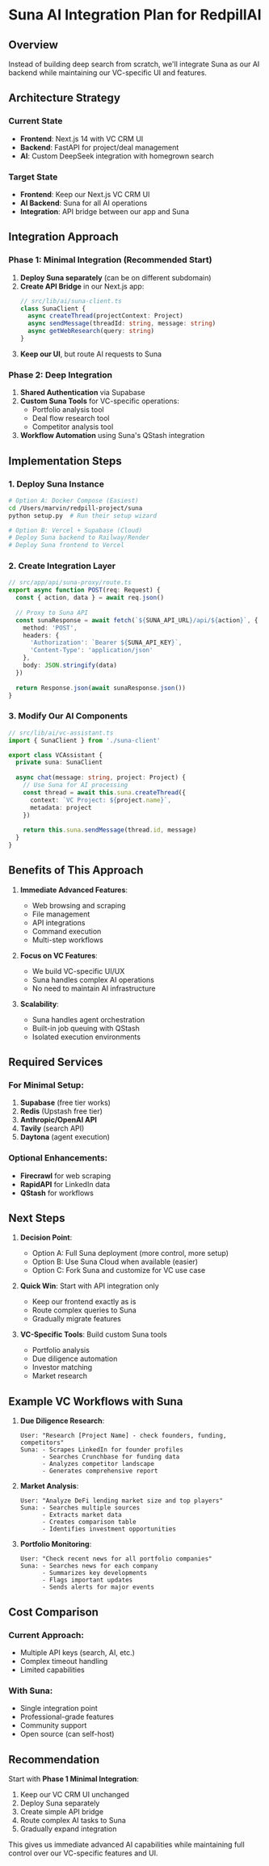 # Suna AI Integration Plan for RedpillAI

## Overview
Instead of building deep search from scratch, we'll integrate Suna as our AI backend while maintaining our VC-specific UI and features.

## Architecture Strategy

### Current State
- **Frontend**: Next.js 14 with VC CRM UI
- **Backend**: FastAPI for project/deal management 
- **AI**: Custom DeepSeek integration with homegrown search

### Target State
- **Frontend**: Keep our Next.js VC CRM UI
- **AI Backend**: Suna for all AI operations
- **Integration**: API bridge between our app and Suna

## Integration Approach

### Phase 1: Minimal Integration (Recommended Start)
1. **Deploy Suna separately** (can be on different subdomain)
2. **Create API Bridge** in our Next.js app:
   ```typescript
   // src/lib/ai/suna-client.ts
   class SunaClient {
     async createThread(projectContext: Project)
     async sendMessage(threadId: string, message: string)
     async getWebResearch(query: string)
   }
   ```
3. **Keep our UI**, but route AI requests to Suna

### Phase 2: Deep Integration
1. **Shared Authentication** via Supabase
2. **Custom Suna Tools** for VC-specific operations:
   - Portfolio analysis tool
   - Deal flow research tool
   - Competitor analysis tool
3. **Workflow Automation** using Suna's QStash integration

## Implementation Steps

### 1. Deploy Suna Instance
```bash
# Option A: Docker Compose (Easiest)
cd /Users/marvin/redpill-project/suna
python setup.py  # Run their setup wizard

# Option B: Vercel + Supabase (Cloud)
# Deploy Suna backend to Railway/Render
# Deploy Suna frontend to Vercel
```

### 2. Create Integration Layer
```typescript
// src/app/api/suna-proxy/route.ts
export async function POST(req: Request) {
  const { action, data } = await req.json()
  
  // Proxy to Suna API
  const sunaResponse = await fetch(`${SUNA_API_URL}/api/${action}`, {
    method: 'POST',
    headers: {
      'Authorization': `Bearer ${SUNA_API_KEY}`,
      'Content-Type': 'application/json'
    },
    body: JSON.stringify(data)
  })
  
  return Response.json(await sunaResponse.json())
}
```

### 3. Modify Our AI Components
```typescript
// src/lib/ai/vc-assistant.ts
import { SunaClient } from './suna-client'

export class VCAssistant {
  private suna: SunaClient
  
  async chat(message: string, project: Project) {
    // Use Suna for AI processing
    const thread = await this.suna.createThread({
      context: `VC Project: ${project.name}`,
      metadata: project
    })
    
    return this.suna.sendMessage(thread.id, message)
  }
}
```

## Benefits of This Approach

1. **Immediate Advanced Features**:
   - Web browsing and scraping
   - File management
   - API integrations
   - Command execution
   - Multi-step workflows

2. **Focus on VC Features**:
   - We build VC-specific UI/UX
   - Suna handles complex AI operations
   - No need to maintain AI infrastructure

3. **Scalability**:
   - Suna handles agent orchestration
   - Built-in job queuing with QStash
   - Isolated execution environments

## Required Services

### For Minimal Setup:
1. **Supabase** (free tier works)
2. **Redis** (Upstash free tier)
3. **Anthropic/OpenAI API**
4. **Tavily** (search API)
5. **Daytona** (agent execution)

### Optional Enhancements:
- **Firecrawl** for web scraping
- **RapidAPI** for LinkedIn data
- **QStash** for workflows

## Next Steps

1. **Decision Point**: 
   - Option A: Full Suna deployment (more control, more setup)
   - Option B: Use Suna Cloud when available (easier)
   - Option C: Fork Suna and customize for VC use case

2. **Quick Win**: Start with API integration only
   - Keep our frontend exactly as is
   - Route complex queries to Suna
   - Gradually migrate features

3. **VC-Specific Tools**: Build custom Suna tools
   - Portfolio analysis
   - Due diligence automation
   - Investor matching
   - Market research

## Example VC Workflows with Suna

1. **Due Diligence Research**:
   ```
   User: "Research [Project Name] - check founders, funding, competitors"
   Suna: - Scrapes LinkedIn for founder profiles
         - Searches Crunchbase for funding data
         - Analyzes competitor landscape
         - Generates comprehensive report
   ```

2. **Market Analysis**:
   ```
   User: "Analyze DeFi lending market size and top players"
   Suna: - Searches multiple sources
         - Extracts market data
         - Creates comparison table
         - Identifies investment opportunities
   ```

3. **Portfolio Monitoring**:
   ```
   User: "Check recent news for all portfolio companies"
   Suna: - Searches news for each company
         - Summarizes key developments
         - Flags important updates
         - Sends alerts for major events
   ```

## Cost Comparison

### Current Approach:
- Multiple API keys (search, AI, etc.)
- Complex timeout handling
- Limited capabilities

### With Suna:
- Single integration point
- Professional-grade features
- Community support
- Open source (can self-host)

## Recommendation

Start with **Phase 1 Minimal Integration**:
1. Keep our VC CRM UI unchanged
2. Deploy Suna separately 
3. Create simple API bridge
4. Route complex AI tasks to Suna
5. Gradually expand integration

This gives us immediate advanced AI capabilities while maintaining full control over our VC-specific features and UI.